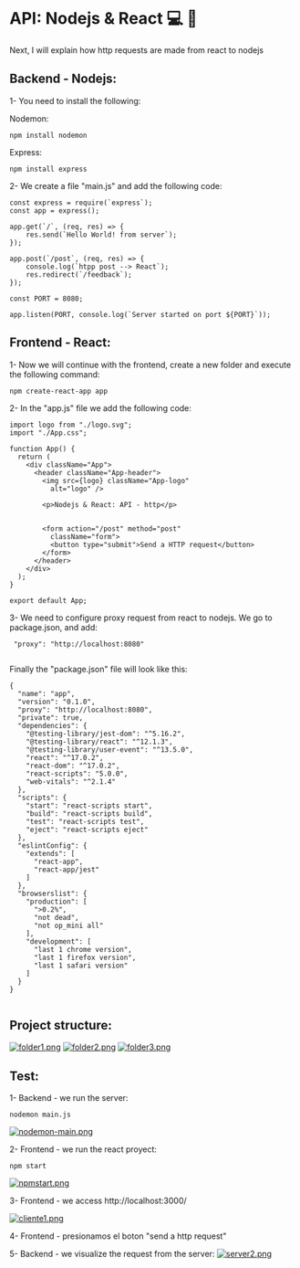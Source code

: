 # API: Nodejs & React :computer: :rocket:

Next, I will explain how http requests are made from react to nodejs

## Backend - Nodejs:

1- You need to install the following:

Nodemon:
``` 
npm install nodemon
``` 

Express:
``` 
npm install express
``` 

2- We create a file "main.js" and add the following code:

``` 
const express = require(`express`);
const app = express();

app.get(`/`, (req, res) => {
    res.send(`Hello World! from server`);
});

app.post(`/post`, (req, res) => {
    console.log(`htpp post --> React`);
    res.redirect(`/feedback`);
});

const PORT = 8080;

app.listen(PORT, console.log(`Server started on port ${PORT}`));
``` 

## Frontend - React:
1- Now we will continue with the frontend, create a new folder and execute the following command:

``` 
npm create-react-app app

``` 

2- In the "app.js" file we add the following code:
``` 
import logo from "./logo.svg";
import "./App.css";

function App() {
  return (
    <div className="App">
      <header className="App-header">
        <img src={logo} className="App-logo"
          alt="logo" />

        <p>Nodejs & React: API - http</p>


        <form action="/post" method="post"
          className="form">
          <button type="submit">Send a HTTP request</button>
        </form>
      </header>
    </div>
  );
}

export default App;

``` 

3- We need to configure proxy request from react to nodejs. We go to package.json, and add:
```
 "proxy": "http://localhost:8080"
 
```

Finally the "package.json" file will look like this:
 
```
{
  "name": "app",
  "version": "0.1.0",
  "proxy": "http://localhost:8080",
  "private": true,
  "dependencies": {
    "@testing-library/jest-dom": "^5.16.2",
    "@testing-library/react": "^12.1.3",
    "@testing-library/user-event": "^13.5.0",
    "react": "^17.0.2",
    "react-dom": "^17.0.2",
    "react-scripts": "5.0.0",
    "web-vitals": "^2.1.4"
  },
  "scripts": {
    "start": "react-scripts start",
    "build": "react-scripts build",
    "test": "react-scripts test",
    "eject": "react-scripts eject"
  },
  "eslintConfig": {
    "extends": [
      "react-app",
      "react-app/jest"
    ]
  },
  "browserslist": {
    "production": [
      ">0.2%",
      "not dead",
      "not op_mini all"
    ],
    "development": [
      "last 1 chrome version",
      "last 1 firefox version",
      "last 1 safari version"
    ]
  }
}
 
```

## Project structure:

[![folder1.png](https://i.postimg.cc/L5S2NDMF/folder1.png)](https://postimg.cc/62MkQd3M)
[![folder2.png](https://i.postimg.cc/HxwCcM8Z/folder2.png)](https://postimg.cc/bDw54sTk)
[![folder3.png](https://i.postimg.cc/V6B3Lc22/folder3.png)](https://postimg.cc/8Jcytxpb)

## Test:

1- Backend - we run the server:
```
nodemon main.js
```
[![nodemon-main.png](https://i.postimg.cc/VNFRJLL9/nodemon-main.png)](https://postimg.cc/t1YPfb67)

2- Frontend - we run the react proyect:
```
npm start
```
[![npmstart.png](https://i.postimg.cc/Hkw0Ns5G/npmstart.png)](https://postimg.cc/0zNJMvcZ)


3- Frontend - we access http://localhost:3000/

[![cliente1.png](https://i.postimg.cc/PJfrdyVz/cliente1.png)](https://postimg.cc/YGVw36Hh)


4- Frontend - presionamos el boton "send a http request"

5- Backend - we visualize the request from the server:
[![server2.png](https://i.postimg.cc/Vv4vtp0V/server2.png)](https://postimg.cc/rR0qXhJ1)